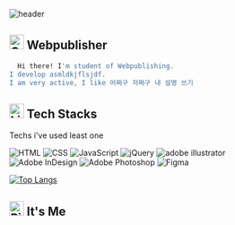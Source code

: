 <!-- ## Hi there <img src="https://raw.githubusercontent.com/Tarikul-Islam-Anik/Animated-Fluent-Emojis/master/Emojis/Hand%20gestures/Hand%20with%20Fingers%20Splayed%20Light%20Skin%20Tone.png" alt="Hand with Fingers Splayed Light Skin Tone" width="28" height="28" /> -->

<!--
**m1yeon/m1yeon** is a ✨ _special_ ✨ repository because its `README.md` (this file) appears on your GitHub profile.

Here are some ideas to get you started:

- 🔭 I’m currently working on ...
- 🌱 I’m currently learning ...
- 👯 I’m looking to collaborate on ...
- 🤔 I’m looking for help with ...
- 💬 Ask me about ...
- 📫 How to reach me: ...
- 😄 Pronouns: ...
- ⚡ Fun fact: ...
-->

![header](https://capsule-render.vercel.app/api?type=wave&color=fdeff4&height=200&section=header&text=Hi!%20I'm%20MiYeon&fontSize=40)

## <img src="https://raw.githubusercontent.com/Tarikul-Islam-Anik/Animated-Fluent-Emojis/master/Emojis/Smilies/Green%20Heart.png" alt="Green Heart" width="26" height="26" /> Webpublisher
```sh
  Hi there! I'm student of Webpublishing.
I develop asmldkjflsjdf.
I am very active, I like 어쩌구 저쩌구 내 설명 쓰기
```


## <img src="https://raw.githubusercontent.com/Tarikul-Islam-Anik/Animated-Fluent-Emojis/master/Emojis/Smilies/Light%20Blue%20Heart.png" alt="Light Blue Heart" width="26" height="26" /> Tech Stacks

Techs i've used least one <br/>

<img alt="HTML" src="https://img.shields.io/badge/HTML5-E34F26?style=for-the-badge&logo=html5&logoColor=white"> <img alt="CSS" src="https://img.shields.io/badge/CSS-239120?&style=for-the-badge&logo=css3&logoColor=white"> <img alt="JavaScript" src="https://img.shields.io/badge/JavaScript-F7DF1E?style=for-the-badge&logo=JavaScript&logoColor=white"> <img alt="jQuery" src="https://img.shields.io/badge/jQuery-0769AD?style=for-the-badge&logo=jquery&logoColor=white"> <img alt="adobe illustrator" src="https://img.shields.io/badge/Adobe%20Illustrator-FF9A00?style=for-the-badge&logo=adobe%20illustrator&logoColor=white"> <img alt="Adobe InDesign" src="https://img.shields.io/badge/Adobe%20InDesign-FF3366?style=for-the-badge&logo=Adobe%20InDesign&logoColor=white"> <img alt="Adobe Photoshop" src="https://img.shields.io/badge/Adobe%20Photoshop-31A8FF?style=for-the-badge&logo=Adobe%20Photoshop&logoColor=black"> <img alt="Figma" src="https://img.shields.io/badge/Figma-F24E1E?style=for-the-badge&logo=figma&logoColor=white">

[![Top Langs](https://github-readme-stats.vercel.app/api/top-langs/?username=m1yeon)](https://github.com/anuraghazra/github-readme-stats)

## <img src="https://raw.githubusercontent.com/Tarikul-Islam-Anik/Animated-Fluent-Emojis/master/Emojis/Smilies/Pink%20Heart.png" alt="Pink Heart" width="26" height="26" /> It's Me



